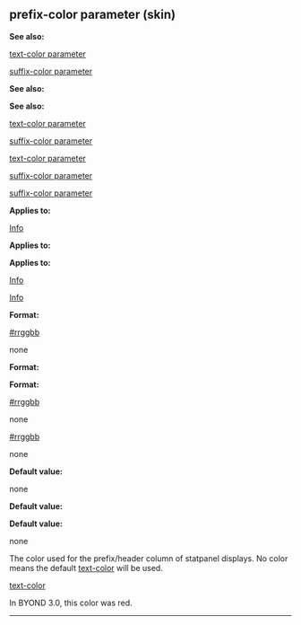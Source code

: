 

 prefix-color parameter (skin)
-------------------------------




**See also:** 


[text-color parameter](#/{skin}/param/text-color) 

[suffix-color parameter](#/{skin}/param/suffix-color) 




**See also:** 

**See also:**

[text-color parameter](#/{skin}/param/text-color) 

[suffix-color parameter](#/{skin}/param/suffix-color) 


[text-color parameter](#/{skin}/param/text-color)

[suffix-color parameter](#/{skin}/param/suffix-color) 

[suffix-color parameter](#/{skin}/param/suffix-color)


**Applies to:** 


[Info](#/{skin}/control/info) 



**Applies to:** 

**Applies to:**

[Info](#/{skin}/control/info) 

[Info](#/{skin}/control/info)


**Format:** 


[#rrggbb](#/{{appendix}}/html-colors) 

 none
 



**Format:** 

**Format:**

[#rrggbb](#/{{appendix}}/html-colors) 

 none
 

[#rrggbb](#/{{appendix}}/html-colors)

 none



**Default value:** 


 none
 


**Default value:** 

**Default value:**

 none


 The color used for the prefix/header column of statpanel displays. No color means the default
 [text-color](#/{skin}/param/text-color) 
 will be used.



[text-color](#/{skin}/param/text-color)

 In BYOND 3.0, this color was red.





---


